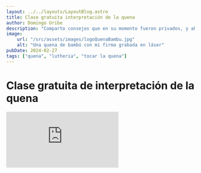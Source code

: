 ```yaml
---
layout: ../../layouts/LayoutBlog.astro
title: Clase gratuita interpretación de la quena
author: Domingo Uribe
description: "Comparto consejos que en su momento fueron privados, y ahora son público para beneficio de todos"
image: 
    url: "/src/assets/images/logoQuenaBambu.jpg"
    alt: "Una quena de bambú con mi firma grabada en láser"
pubDate: 2024-02-27
tags: ["quena", "lutheria", "tocar la quena"]
---
```


# Clase gratuita de interpretación de la quena

<iframe src="https://www.youtube.com/embed/4PUGyJJtZWg?si=_A9WB8r_Bnkf1IDd" title="YouTube video player" frameborder="0" allow="accelerometer; autoplay; clipboard-write; encrypted-media; gyroscope; picture-in-picture; web-share" allowfullscreen></iframe>
